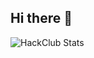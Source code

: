 ## Hi there 👋

![HackClub Stats](https://github-readme-stats.hackclub.dev/api/wakatime?username=9750&api_domain=hackatime.hackclub.com&theme=merko&custom_title=Hackatime+Stats&layout=compact&cache_seconds=0&langs_count=8)
